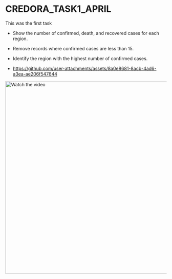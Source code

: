 # CREDORA_TASK1_APRIL
This was the first task



- Show the number of confirmed, death, and recovered cases for each region.
- Remove records where confirmed cases are less than 15.
- Identify the region with the highest number of confirmed cases.

- https://github.com/user-attachments/assets/8a0e8681-8acb-4ad6-a3ea-ae206f547644



<a href="D:\CREDORA\CREDORA_TASK1_APRIL\New folder\Heart Disease Predictor - Google Chrome 2025-04-16 10-25-39.mp4" target="_blank">
  <img src="https://img.youtube.com/vi/dQw4w9WgXcQ/0.jpg" alt="Watch the video" width="600"/>
</a>